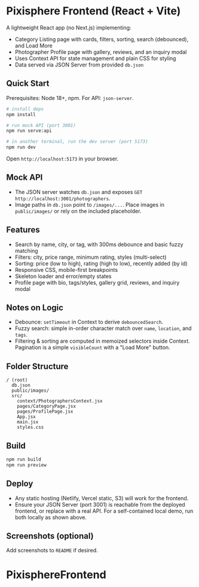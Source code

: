 # Pixisphere Frontend (React + Vite)

A lightweight React app (no Next.js) implementing:
- Category Listing page with cards, filters, sorting, search (debounced), and Load More
- Photographer Profile page with gallery, reviews, and an inquiry modal
- Uses Context API for state management and plain CSS for styling
- Data served via JSON Server from provided `db.json`

## Quick Start

Prerequisites: Node 18+, npm. For API: `json-server`.

```bash
# install deps
npm install

# run mock API (port 3001)
npm run serve:api

# in another terminal, run the dev server (port 5173)
npm run dev
```

Open `http://localhost:5173` in your browser.

## Mock API

- The JSON server watches `db.json` and exposes `GET http://localhost:3001/photographers`.
- Image paths in `db.json` point to `/images/...`. Place images in `public/images/` or rely on the included placeholder.

## Features

- Search by name, city, or tag, with 300ms debounce and basic fuzzy matching
- Filters: city, price range, minimum rating, styles (multi-select)
- Sorting: price (low to high), rating (high to low), recently added (by id)
- Responsive CSS, mobile-first breakpoints
- Skeleton loader and error/empty states
- Profile page with bio, tags/styles, gallery grid, reviews, and inquiry modal

## Notes on Logic

- Debounce: `setTimeout` in Context to derive `debouncedSearch`.
- Fuzzy search: simple in-order character match over `name`, `location`, and `tags`.
- Filtering & sorting are computed in memoized selectors inside Context. Pagination is a simple `visibleCount` with a "Load More" button.

## Folder Structure

```
/ (root)
  db.json
  public/images/
  src/
    context/PhotographersContext.jsx
    pages/CategoryPage.jsx
    pages/ProfilePage.jsx
    App.jsx
    main.jsx
    styles.css
```

## Build

```bash
npm run build
npm run preview
```

## Deploy

- Any static hosting (Netlify, Vercel static, S3) will work for the frontend.
- Ensure your JSON Server (port 3001) is reachable from the deployed frontend, or replace with a real API. For a self-contained local demo, run both locally as shown above.

## Screenshots (optional)

Add screenshots to `README` if desired.
# PixisphereFrontend
